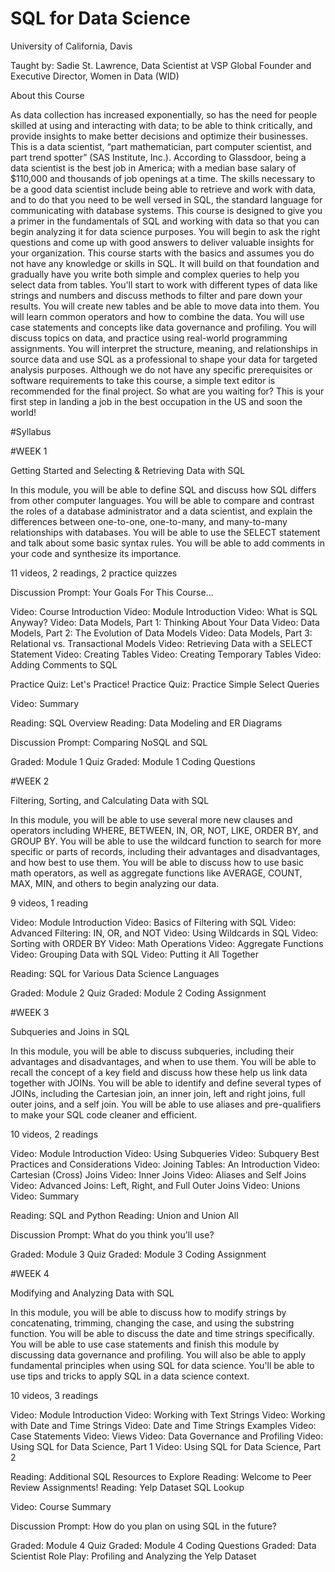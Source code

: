 # SQL for Data Science
University of California, Davis

Taught by:  Sadie St. Lawrence, Data Scientist at VSP Global
Founder and Executive Director, Women in Data (WID)

About this Course

As data collection has increased exponentially, so has the need for people skilled at using and interacting with data; to be able to think critically, and provide insights to make better decisions and optimize their businesses. This is a data scientist, “part mathematician, part computer scientist, and part trend spotter” (SAS Institute, Inc.). According to Glassdoor, being a data scientist is the best job in America; with a median base salary of $110,000 and thousands of job openings at a time. The skills necessary to be a good data scientist include being able to retrieve and work with data, and to do that you need to be well versed in SQL, the standard language for communicating with database systems.
This course is designed to give you a primer in the fundamentals of SQL and working with data so that you can begin analyzing it for data science purposes. You will begin to ask the right questions and come up with good answers to deliver valuable insights for your organization. This course starts with the basics and assumes you do not have any knowledge or skills in SQL. It will build on that foundation and gradually have you write both simple and complex queries to help you select data from tables.  You'll start to work with different types of data like strings and numbers and discuss methods to filter and pare down your results. 
You will create new tables and be able to move data into them. You will learn common operators and how to combine the data. You will use case statements and concepts like data governance and profiling. You will discuss topics on data, and practice using real-world programming assignments. You will interpret the structure, meaning, and relationships in source data and use SQL as a professional to shape your data for targeted analysis purposes. 
Although we do not have any specific prerequisites or software requirements to take this course, a simple text editor is recommended for the final project. So what are you waiting for? This is your first step in landing a job in the best occupation in the US and soon the world!


#Syllabus


#WEEK 1

Getting Started and Selecting & Retrieving Data with SQL

In this module, you will be able to define SQL and discuss how SQL differs from other computer languages. You will be able to compare and contrast the roles of a database administrator and a data scientist, and explain the differences between one-to-one, one-to-many, and many-to-many relationships with databases. You will be able to use the SELECT statement and talk about some basic syntax rules. You will be able to add comments in your code and synthesize its importance.

11 videos, 2 readings, 2 practice quizzes

Discussion Prompt: Your Goals For This Course...

Video: Course Introduction
Video: Module Introduction
Video: What is SQL Anyway?
Video: Data Models, Part 1: Thinking About Your Data
Video: Data Models, Part 2: The Evolution of Data Models
Video: Data Models, Part 3: Relational vs. Transactional Models
Video: Retrieving Data with a SELECT Statement
Video: Creating Tables
Video: Creating Temporary Tables
Video: Adding Comments to SQL

Practice Quiz: Let's Practice!
Practice Quiz: Practice Simple Select Queries

Video: Summary

Reading: SQL Overview
Reading: Data Modeling and ER Diagrams

Discussion Prompt: Comparing NoSQL and SQL

Graded: Module 1 Quiz
Graded: Module 1 Coding Questions

#WEEK 2

Filtering, Sorting, and Calculating Data with SQL

In this module, you will be able to use several more new clauses and operators including WHERE, BETWEEN, IN, OR, NOT, LIKE, ORDER BY, and GROUP BY. You will be able to use the wildcard function to search for more specific or parts of records, including their advantages and disadvantages, and how best to use them. You will be able to discuss how to use basic math operators, as well as aggregate functions like AVERAGE, COUNT, MAX, MIN, and others to begin analyzing our data.

9 videos, 1 reading

Video: Module Introduction
Video: Basics of Filtering with SQL
Video: Advanced Filtering: IN, OR, and NOT
Video: Using Wildcards in SQL
Video: Sorting with ORDER BY
Video: Math Operations
Video: Aggregate Functions
Video: Grouping Data with SQL
Video: Putting it All Together

Reading: SQL for Various Data Science Languages

Graded: Module 2 Quiz
Graded: Module 2 Coding Assignment

#WEEK 3

Subqueries and Joins in SQL

In this module, you will be able to discuss subqueries, including their advantages and disadvantages, and when to use them. You will be able to recall the concept of a key field and discuss how these help us link data together with JOINs. You will be able to identify and define several types of JOINs, including the Cartesian join, an inner join, left and right joins, full outer joins, and a self join. You will be able to use aliases and pre-qualifiers to make your SQL code cleaner and efficient.

10 videos, 2 readings

Video: Module Introduction
Video: Using Subqueries
Video: Subquery Best Practices and Considerations
Video: Joining Tables: An Introduction
Video: Cartesian (Cross) Joins
Video: Inner Joins
Video: Aliases and Self Joins
Video: Advanced Joins: Left, Right, and Full Outer Joins
Video: Unions
Video: Summary

Reading: SQL and Python
Reading: Union and Union All

Discussion Prompt: What do you think you'll use?

Graded: Module 3 Quiz
Graded: Module 3 Coding Assignment

#WEEK 4

Modifying and Analyzing Data with SQL

In this module, you will be able to discuss how to modify strings by concatenating, trimming, changing the case, and using the substring function. You will be able to discuss the date and time strings specifically. You will be able to use case statements and finish this module by discussing data governance and profiling. You will also be able to apply fundamental principles when using SQL for data science. You'll be able to use tips and tricks to apply SQL in a data science context.

10 videos, 3 readings

Video: Module Introduction
Video: Working with Text Strings
Video: Working with Date and Time Strings
Video: Date and Time Strings Examples
Video: Case Statements
Video: Views
Video: Data Governance and Profiling
Video: Using SQL for Data Science, Part 1
Video: Using SQL for Data Science, Part 2

Reading: Additional SQL Resources to Explore
Reading: Welcome to Peer Review Assignments!
Reading: Yelp Dataset SQL Lookup

Video: Course Summary

Discussion Prompt: How do you plan on using SQL in the future?

Graded: Module 4 Quiz
Graded: Module 4 Coding Questions
Graded: Data Scientist Role Play: Profiling and Analyzing the Yelp Dataset

